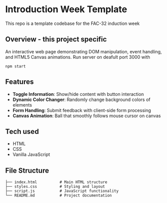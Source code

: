 # Introduction Week Template
This repo is a template codebase for the FAC-32 induction week

## Overview - this project specific
An interactive web page demonstrating DOM manipulation, event handling, and HTML5 Canvas animations.
Run server on deafult port 3000 with
```
npm start
```


## Features
- **Toggle Information**: Show/hide content with button interaction
- **Dynamic Color Changer**: Randomly change background colors of elements
- **Form Handling**: Submit feedback with client-side form processing
- **Canvas Animation**: Ball that smoothly follows mouse cursor on canvas

## Tech used
- HTML
- CSS
- Vanilla JavaScript

## File Structure
```
├── index.html          # Main HTML structure
├── styles.css          # Styling and layout
├── script.js           # JavaScript functionality
└── README.md           # Project documentation
```
